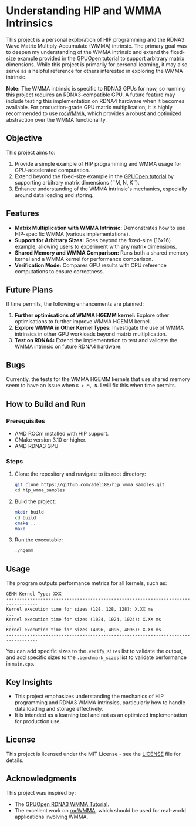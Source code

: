 # Understanding HIP and WMMA Intrinsics

This project is a personal exploration of HIP programming and the RDNA3 Wave Matrix Multiply-Accumulate (WMMA) intrinsic. The primary goal was to deepen my understanding of the WMMA intrinsic and extend the fixed-size example provided in the [GPUOpen tutorial](https://gpuopen.com/learn/wmma_on_rdna3/) to support arbitrary matrix dimensions. While this project is primarily for personal learning, it may also serve as a helpful reference for others interested in exploring the WMMA intrinsic.

**Note:** The WMMA intrinsic is specific to RDNA3 GPUs for now, so running this project requires an RDNA3-compatible GPU. A future feature may include testing this implementation on RDNA4 hardware when it becomes available. For production-grade GPU matrix multiplication, it is highly recommended to use [rocWMMA](https://github.com/ROCm/rocWMMA), which provides a robust and optimized abstraction over the WMMA functionality.

## Objective

This project aims to:
1. Provide a simple example of HIP programming and WMMA usage for GPU-accelerated computation.
2. Extend beyond the fixed-size example in the [GPUOpen tutorial](https://gpuopen.com/learn/wmma_on_rdna3/) by supporting arbitrary matrix dimensions (¨M, N, K¨).
3. Enhance understanding of the WMMA intrinsic's mechanics, especially around data loading and storing.

## Features

- **Matrix Multiplication with WMMA Intrinsic:** Demonstrates how to use HIP-specific WMMA (various implementations).
- **Support for Arbitrary Sizes:** Goes beyond the fixed-size (16x16) example, allowing users to experiment with any matrix dimensions.
- **Shared Memory and WMMA Comparison:** Runs both a shared memory kernel and a WMMA kernel for performance comparison.
- **Verification Mode:** Compares GPU results with CPU reference computations to ensure correctness.

## Future Plans

If time permits, the following enhancements are planned:
1. **Further optimisations of WMMA HGEMM kernel:** Explore other optimisations to further improve WMMA HGEMM kernel.
2. **Explore WMMA in Other Kernel Types:** Investigate the use of WMMA intrinsics in other GPU workloads beyond matrix multiplication.
3. **Test on RDNA4:** Extend the implementation to test and validate the WMMA intrinsic on future RDNA4 hardware.

## Bugs

Currently, the tests for the WMMA HGEMM kernels that use shared memory seem to have an issue when `K > M, N`. I will fix this when time permits.

## How to Build and Run

### Prerequisites

- AMD ROCm installed with HIP support.
- CMake version 3.10 or higher.
- AMD RDNA3 GPU

### Steps

1. Clone the repository and navigate to its root directory:
   ```bash
   git clone https://github.com/adelj88/hip_wmma_samples.git
   cd hip_wmma_samples
   ```
2. Build the project:
   ```bash
   mkdir build
   cd build
   cmake ..
   make
   ```
3. Run the executable:
   ```bash
   ./hgemm
   ```

## Usage

The program outputs performance metrics for all kernels, such as:
```
GEMM Kernel Type: XXX
----------------------------------------------------------------------------------
Kernel execution time for sizes (128, 128, 128): X.XX ms
...
Kernel execution time for sizes (1024, 1024, 1024): X.XX ms
...
Kernel execution time for sizes (4096, 4096, 4096): X.XX ms
----------------------------------------------------------------------------------

```

You can add specific sizes to the`.verify_sizes` list to validate the output, and add specific sizes to the `.benchmark_sizes` list to validate performance in `main.cpp`.

## Key Insights

- This project emphasizes understanding the mechanics of HIP programming and RDNA3 WMMA intrinsics, particularly how to handle data loading and storage effectively.
- It is intended as a learning tool and not as an optimized implementation for production use.

## License

This project is licensed under the MIT License - see the [LICENSE](LICENSE) file for details.

## Acknowledgments

This project was inspired by:
- The [GPUOpen RDNA3 WMMA Tutorial](https://gpuopen.com/learn/wmma_on_rdna3/).
- The excellent work on [rocWMMA](https://github.com/ROCm/rocWMMA), which should be used for real-world applications involving WMMA.
